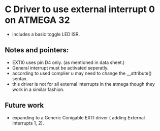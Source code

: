 # C Driver to use external interrupt 0 on ATMEGA 32
- includes a basic toggle LED ISR. 

## Notes and pointers: 
- EXTI0 uses pin D4 only. (as mentioned in data sheet.)
- General interrupt must be activated seperatly. 
- according to used complier u may need to change the __attribute() sentax. 
- this driver is not for all external interrupts in the atmega though they work in a similar fashion. 

## Future work
- expanding to a Generic Conigable EXTI driver ( adding External Interrupts 1, 2). 
